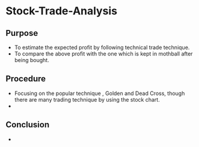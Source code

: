 # Stock-Trade-Analysis

## Purpose
* To estimate the expected profit by following technical trade technique.
* To compare the above profit with the one which is kept in mothball after being bought.

## Procedure
* Focusing on the popular technique , Golden and Dead Cross, though there are many trading technique by using the stock chart.
* 

## Conclusion
* 
